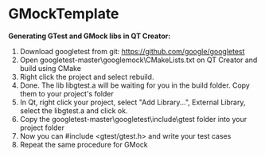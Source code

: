 # GMockTemplate

**Generating GTest and GMock libs in QT Creator:**

1. Download googletest from git: https://github.com/google/googletest
2. Open googletest-master\googlemock\CMakeLists.txt on QT Creator and build using CMake
3. Right click the project and select rebuild.
4. Done. The lib libgtest.a will be waiting for you in the build folder. Copy them to your project's folder
5. In Qt, right click your project, select "Add Library...", External Library, select the libgtest.a and click ok.
6. Copy the googletest-master\googletest\include\gtest folder into your project folder
7. Now you can #include <gtest/gtest.h> and write your test cases
8. Repeat the same procedure for GMock